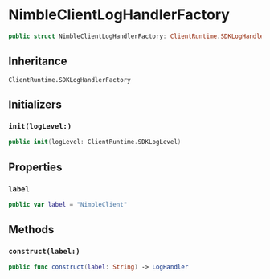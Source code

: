 # NimbleClientLogHandlerFactory

``` swift
public struct NimbleClientLogHandlerFactory: ClientRuntime.SDKLogHandlerFactory 
```

## Inheritance

`ClientRuntime.SDKLogHandlerFactory`

## Initializers

### `init(logLevel:)`

``` swift
public init(logLevel: ClientRuntime.SDKLogLevel) 
```

## Properties

### `label`

``` swift
public var label = "NimbleClient"
```

## Methods

### `construct(label:)`

``` swift
public func construct(label: String) -> LogHandler 
```
